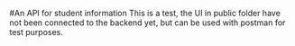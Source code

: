 #An API for student information
This is a test, the UI in public folder have not been connected to the backend yet, but can be used with postman for test purposes. 
